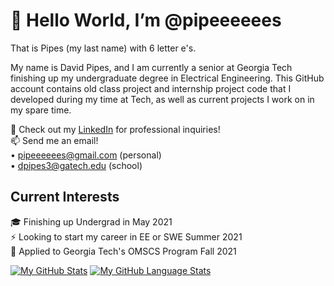 <h1>👋 Hello World, I’m @pipeeeeees </h1>
That is Pipes (my last name) with 6 letter e's. <br />

My name is David Pipes, and I am currently a senior at Georgia Tech finishing up my undergraduate degree in Electrical Engineering. This GitHub account contains old class project and internship project code that I developed during my time at Tech, as well as current projects I work on in my spare time. <br />

👔 Check out my [LinkedIn](http://www.linkedin.com/in/dpipes3) for professional inquiries!<br />
📫 Send me an email!<br />
• pipeeeeees@gmail.com (personal)<br />
• dpipes3@gatech.edu (school)<br />

<h2>Current Interests</h2>
🎓 Finishing up Undergrad in May 2021 <br />
⚡️ Looking to start my career in EE or SWE Summer 2021 <br />
🐝 Applied to Georgia Tech's OMSCS Program Fall 2021 <br />

[![My GitHub Stats](https://github-readme-stats.vercel.app/api/?username=pipeeeeees&count_private=true&theme=tokyonight&showicons=true)]()
[![My GitHub Language Stats](https://github-readme-stats.vercel.app/api/top-langs/?username=pipeeeeees&langs_count=5&theme=tokyonight)]()
